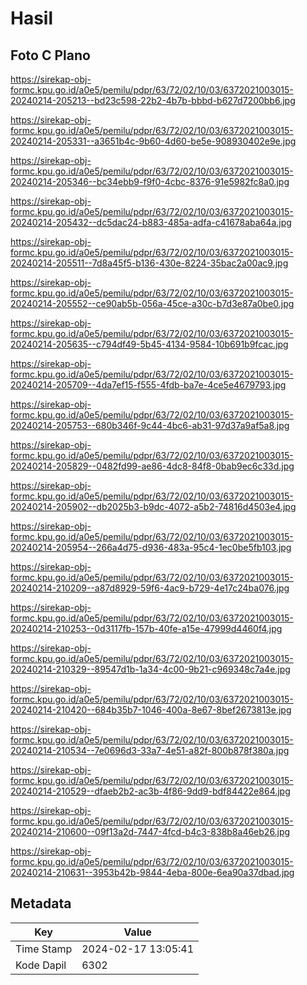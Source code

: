 # Hasil

## Foto C Plano

https://sirekap-obj-formc.kpu.go.id/a0e5/pemilu/pdpr/63/72/02/10/03/6372021003015-20240214-205213--bd23c598-22b2-4b7b-bbbd-b627d7200bb6.jpg

https://sirekap-obj-formc.kpu.go.id/a0e5/pemilu/pdpr/63/72/02/10/03/6372021003015-20240214-205331--a3651b4c-9b60-4d60-be5e-908930402e9e.jpg

https://sirekap-obj-formc.kpu.go.id/a0e5/pemilu/pdpr/63/72/02/10/03/6372021003015-20240214-205346--bc34ebb9-f9f0-4cbc-8376-91e5982fc8a0.jpg

https://sirekap-obj-formc.kpu.go.id/a0e5/pemilu/pdpr/63/72/02/10/03/6372021003015-20240214-205432--dc5dac24-b883-485a-adfa-c41678aba64a.jpg

https://sirekap-obj-formc.kpu.go.id/a0e5/pemilu/pdpr/63/72/02/10/03/6372021003015-20240214-205511--7d8a45f5-b136-430e-8224-35bac2a00ac9.jpg

https://sirekap-obj-formc.kpu.go.id/a0e5/pemilu/pdpr/63/72/02/10/03/6372021003015-20240214-205552--ce90ab5b-056a-45ce-a30c-b7d3e87a0be0.jpg

https://sirekap-obj-formc.kpu.go.id/a0e5/pemilu/pdpr/63/72/02/10/03/6372021003015-20240214-205635--c794df49-5b45-4134-9584-10b691b9fcac.jpg

https://sirekap-obj-formc.kpu.go.id/a0e5/pemilu/pdpr/63/72/02/10/03/6372021003015-20240214-205709--4da7ef15-f555-4fdb-ba7e-4ce5e4679793.jpg

https://sirekap-obj-formc.kpu.go.id/a0e5/pemilu/pdpr/63/72/02/10/03/6372021003015-20240214-205753--680b346f-9c44-4bc6-ab31-97d37a9af5a8.jpg

https://sirekap-obj-formc.kpu.go.id/a0e5/pemilu/pdpr/63/72/02/10/03/6372021003015-20240214-205829--0482fd99-ae86-4dc8-84f8-0bab9ec6c33d.jpg

https://sirekap-obj-formc.kpu.go.id/a0e5/pemilu/pdpr/63/72/02/10/03/6372021003015-20240214-205902--db2025b3-b9dc-4072-a5b2-74816d4503e4.jpg

https://sirekap-obj-formc.kpu.go.id/a0e5/pemilu/pdpr/63/72/02/10/03/6372021003015-20240214-205954--266a4d75-d936-483a-95c4-1ec0be5fb103.jpg

https://sirekap-obj-formc.kpu.go.id/a0e5/pemilu/pdpr/63/72/02/10/03/6372021003015-20240214-210209--a87d8929-59f6-4ac9-b729-4e17c24ba076.jpg

https://sirekap-obj-formc.kpu.go.id/a0e5/pemilu/pdpr/63/72/02/10/03/6372021003015-20240214-210253--0d3117fb-157b-40fe-a15e-47999d4460f4.jpg

https://sirekap-obj-formc.kpu.go.id/a0e5/pemilu/pdpr/63/72/02/10/03/6372021003015-20240214-210329--89547d1b-1a34-4c00-9b21-c969348c7a4e.jpg

https://sirekap-obj-formc.kpu.go.id/a0e5/pemilu/pdpr/63/72/02/10/03/6372021003015-20240214-210420--684b35b7-1046-400a-8e67-8bef2673813e.jpg

https://sirekap-obj-formc.kpu.go.id/a0e5/pemilu/pdpr/63/72/02/10/03/6372021003015-20240214-210534--7e0696d3-33a7-4e51-a82f-800b878f380a.jpg

https://sirekap-obj-formc.kpu.go.id/a0e5/pemilu/pdpr/63/72/02/10/03/6372021003015-20240214-210529--dfaeb2b2-ac3b-4f86-9dd9-bdf84422e864.jpg

https://sirekap-obj-formc.kpu.go.id/a0e5/pemilu/pdpr/63/72/02/10/03/6372021003015-20240214-210600--09f13a2d-7447-4fcd-b4c3-838b8a46eb26.jpg

https://sirekap-obj-formc.kpu.go.id/a0e5/pemilu/pdpr/63/72/02/10/03/6372021003015-20240214-210631--3953b42b-9844-4eba-800e-6ea90a37dbad.jpg


## Metadata

| Key        | Value               |
| ---------- | ------------------- |
| Time Stamp | 2024-02-17 13:05:41 |
| Kode Dapil | 6302                |



